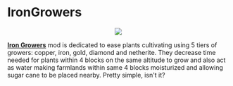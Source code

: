 # IronGrowers
<p align="center"><img src="https://i.imgur.com/HSH2dUw.png"></p>

[**Iron Growers**](https://legacy.curseforge.com/minecraft/mc-mods/iron-growers) mod is dedicated to ease plants cultivating using 5 tiers of growers: copper, iron, gold, diamond and netherite. They decrease time needed for plants within 4 blocks on the same altitude to grow and also act as water making farmlands within same 4 blocks moisturized and allowing sugar cane to be placed nearby. Pretty simple, isn't it?
